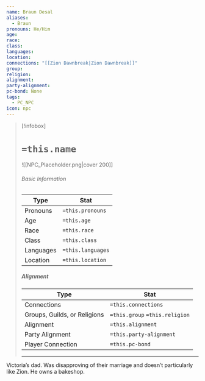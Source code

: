 ```yaml
---
name: Braun Desal
aliases:
  - Braun
pronouns: He/Him
age: 
race: 
class: 
languages: 
location: 
connections: "[[Zion Dawnbreak|Zion Dawnbreak]]"
group: 
religion: 
alignment: 
party-alignment: 
pc-bond: None
tags:
  - PC_NPC
icon: npc
---
```

> [!infobox]
> # `=this.name` 
> ![[NPC_Placeholder.png|cover 200]]
> ###### Basic Information
> | Type | Stat |
> | ---- | ---- |
> | Pronouns | `=this.pronouns` |
> | Age | `=this.age` |
> |  Race | `=this.race` |
> |  Class    | `=this.class`   |
> |  Languages | `=this.languages` |
> | Location | `=this.location` |
>
> ##### Alignment
> | Type | Stat |
> | ---- | ---- |
> | Connections| `=this.connections` |
> | Groups, Guilds, or Religions | `=this.group` `=this.religion`|
> | Alignment| `=this.alignment` |
> | Party Alignment| `=this.party-alignment` |
> | Player Connection| `=this.pc-bond` |
> ---

Victoria’s dad. Was disapproving of their marriage and doesn’t particularly like Zion. He owns a bakeshop.
